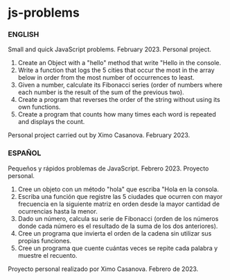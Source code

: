 # js-problems

### ENGLISH
Small and quick JavaScript problems. February 2023. Personal project.

1. Create an Object with a "hello" method that write "Hello <name> in the console.
2. Write a function that logs the 5 cities that occur the most in the array below in order from the most number of occurrences to least.
3. Given a number, calculate its Fibonacci series (order of numbers where each number is the result of the sum of the previous two).
4. Create a program that reverses the order of the string without using its own functions.
5. Create a program that counts how many times each word is repeated and displays the count.

Personal project carried out by Ximo Casanova. February 2023.

### ESPAÑOL
Pequeños y rápidos problemas de JavaScript. Febrero 2023. Proyecto personal.

1. Cree un objeto con un método "hola" que escriba "Hola <nombre> en la consola.
2. Escriba una función que registre las 5 ciudades que ocurren con mayor frecuencia en la siguiente matriz en orden desde la mayor cantidad de ocurrencias hasta la menor.
3. Dado un número, calcula su serie de Fibonacci (orden de los números donde cada número es el resultado de la suma de los dos anteriores).
4. Cree un programa que invierta el orden de la cadena sin utilizar sus propias funciones.
5. Cree un programa que cuente cuántas veces se repite cada palabra y muestre el recuento.

Proyecto personal realizado por Ximo Casanova. Febrero de 2023.

